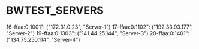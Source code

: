 # BWTEST_SERVERS
16-ffaa:0:1001": ("172.31.0.23", "Server-1")
17-ffaa:0:1102": ("192.33.93.177", "Server-2")
19-ffaa:0:1303": ("141.44.25.144", "Server-3")
20-ffaa:0:1401": ("134.75.250.114", "Server-4")
